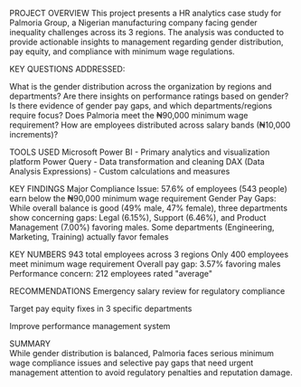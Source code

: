 PROJECT OVERVIEW
This project presents a HR analytics case study for Palmoria Group, a Nigerian manufacturing company facing gender inequality challenges across its 3 regions. The analysis was conducted to provide actionable insights to management regarding gender distribution, pay equity, and compliance with minimum wage regulations.

KEY QUESTIONS ADDRESSED:

What is the gender distribution across the organization by regions and departments?
Are there insights on performance ratings based on gender?
Is there evidence of gender pay gaps, and which departments/regions require focus?
Does Palmoria meet the ₦90,000 minimum wage requirement?
How are employees distributed across salary bands (₦10,000 increments)?

TOOLS USED
Microsoft Power BI - Primary analytics and visualization platform
Power Query - Data transformation and cleaning
DAX (Data Analysis Expressions) - Custom calculations and measures

KEY FINDINGS
Major Compliance Issue: 57.6% of employees (543 people) earn below the ₦90,000 minimum wage requirement 
Gender Pay Gaps: While overall balance is good (49% male, 47% female), three departments show concerning gaps: Legal (6.15%), Support (6.46%), and Product Management (7.00%) favoring males. Some departments (Engineering, Marketing, Training) actually favor females

KEY NUMBERS
943 total employees across 3 regions
Only 400 employees meet minimum wage requirement
Overall pay gap: 3.57% favoring males
Performance concern: 212 employees rated "average"

RECOMMENDATIONS 
Emergency salary review for regulatory compliance

Target pay equity fixes in 3 specific departments

Improve performance management system

SUMMARY  
While gender distribution is balanced, Palmoria faces serious minimum wage compliance issues and selective pay gaps that need urgent management attention to avoid regulatory penalties and reputation damage.
